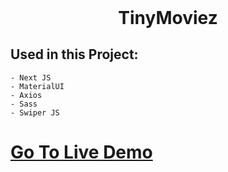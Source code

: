 <h1 align="center" style="margin-top: 0px;">TinyMoviez</h1>

## Used in this Project:
```
- Next JS
- MaterialUI
- Axios
- Sass
- Swiper JS
```

# [Go To Live Demo](tiny-moviez-next-js.vercel.app)
